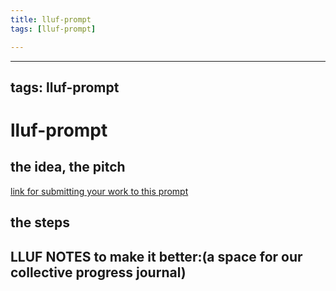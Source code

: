 ```yaml
---
title: lluf-prompt
tags: [lluf-prompt]

---
```


---
tags: lluf-prompt
---

# lluf-prompt


## the idea, the pitch

[link for submitting your work to this prompt](https://airtable.com/shrMZUvuNlIgPffpV)

## the steps

## LLUF NOTES to make it better:(a space for our collective progress journal)

